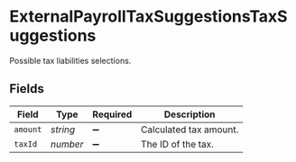 # ExternalPayrollTaxSuggestionsTaxSuggestions

Possible tax liabilities selections.


## Fields

| Field                  | Type                   | Required               | Description            |
| ---------------------- | ---------------------- | ---------------------- | ---------------------- |
| `amount`               | *string*               | :heavy_minus_sign:     | Calculated tax amount. |
| `taxId`                | *number*               | :heavy_minus_sign:     | The ID of the tax.     |